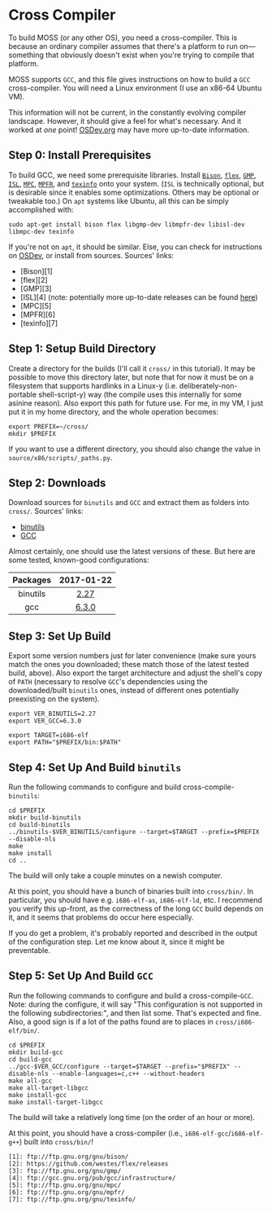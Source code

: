 # Cross Compiler

To build MOSS (or any other OS), you need a cross-compiler.  This is because an ordinary compiler
assumes that there's a platform to run on—something that obviously doesn't exist when you're
trying to compile that platform.

MOSS supports `GCC`, and this file gives instructions on how to build a `GCC` cross-compiler.  You
will need a Linux environment (I use an x86-64 Ubuntu VM).

This information will not be current, in the constantly evolving compiler landscape.  However, it
should give a feel for what's necessary.  And it worked at *one* point!
[OSDev.org](https://wiki.osdev.org/GCC_Cross-Compiler) may have more up-to-date information.



## Step 0: Install Prerequisites

To build GCC, we need some prerequisite libraries.  Install
[`Bison`](https://www.gnu.org/software/bison/), [`flex`](https://github.com/westes/flex),
[`GMP`](https://gmplib.org/), [`ISL`](http://isl.gforge.inria.fr/),
[`MPC`](http://multiprecision.org/), [`MPFR`](http://www.mpfr.org/), and
[`texinfo`](https://www.gnu.org/software/texinfo/) onto your system.  (`ISL` is technically
optional, but is desirable since it enables some optimizations.  Others may be optional or
tweakable too.)  On `apt` systems like Ubuntu, all this can be simply accomplished with:

    sudo apt-get install bison flex libgmp-dev libmpfr-dev libisl-dev libmpc-dev texinfo

If you're not on `apt`, it should be similar.  Else, you can check for instructions on
[OSDev](https://wiki.osdev.org/GCC_Cross-Compiler#Downloading_the_Source_Code), or install from
sources.  Sources' links:

- [Bison][1]
- [flex][2]
- [GMP][3]
- [ISL][4] (note: potentially more up-to-date releases can be found
[here](http://isl.gforge.inria.fr/))
- [MPC][5]
- [MPFR][6]
- [texinfo][7]



## Step 1: Setup Build Directory

Create a directory for the builds (I'll call it `cross/` in this tutorial).  It may be possible to
move this directory later, but note that for now it must be on a filesystem that supports hardlinks
in a Linux-y (i.e. deliberately-non-portable shell-script-y) way (the compile uses this internally
for some asinine reason).  Also export this path for future use.  For me, in my VM, I just put it
in my home directory, and the whole operation becomes:

    export PREFIX=~/cross/
    mkdir $PREFIX

If you want to use a different directory, you should also change the value in
`source/x86/scripts/_paths.py`.



## Step 2: Downloads

Download sources for `binutils` and `GCC` and extract them as folders into `cross/`.  Sources'
links:

- [binutils](ftp://ftp.gnu.org/gnu/binutils/)
- [GCC](ftp://ftp.gnu.org/gnu/gcc/)

Almost certainly, one should use the latest versions of these.  But here are some tested,
known-good configurations:

| Packages   | 2017-01-22                                                     |
|:----------:|:--------------------------------------------------------------:|
| binutils   | [2.27](ftp://ftp.gnu.org/gnu/binutils/binutils-2.27.tar.bz2)   |
| gcc        | [6.3.0](ftp://ftp.gnu.org/gnu/gcc/gcc-6.3.0/gcc-6.3.0.tar.bz2) |



## Step 3: Set Up Build

Export some version numbers just for later convenience (make sure yours match the ones you
downloaded; these match those of the latest tested build, above).  Also export the target
architecture and adjust the shell's copy of `PATH` (necessary to resolve `GCC`'s dependencies using
the downloaded/built `binutils` ones, instead of different ones potentially preexisting on the
system).

    export VER_BINUTILS=2.27
    export VER_GCC=6.3.0

    export TARGET=i686-elf
    export PATH="$PREFIX/bin:$PATH"



## Step 4: Set Up And Build `binutils`

Run the following commands to configure and build cross-compile-`binutils`:

    cd $PREFIX
    mkdir build-binutils
    cd build-binutils
    ../binutils-$VER_BINUTILS/configure --target=$TARGET --prefix=$PREFIX --disable-nls
    make
    make install
    cd ..

The build will only take a couple minutes on a newish computer.

At this point, you should have a bunch of binaries built into `cross/bin/`.  In particular, you
should have e.g. `i686-elf-as`, `i686-elf-ld`, etc.  I recommend you verify this up-front, as the
correctness of the long `GCC` build depends on it, and it seems that problems do occur here
especially.

If you do get a problem, it's probably reported and described in the output of the configuration
step.  Let me know about it, since it might be preventable.



## Step 5: Set Up And Build `GCC`

Run the following commands to configure and build a cross-compile-`GCC`.  Note: during the
configure, it will say "This configuration is not supported in the following subdirectories:", and
then list some.  That's expected and fine.  Also, a good sign is if a lot of the paths found are to
places in `cross/i686-elf/bin/`.

    cd $PREFIX
    mkdir build-gcc
    cd build-gcc
    ../gcc-$VER_GCC/configure --target=$TARGET --prefix="$PREFIX" --disable-nls --enable-languages=c,c++ --without-headers
    make all-gcc
    make all-target-libgcc
    make install-gcc
    make install-target-libgcc

The build will take a relatively long time (on the order of an hour or more).

At this point, you should have a cross-compiler (i.e., `i686-elf-gcc`/`i686-elf-g++`) built into
`cross/bin/`!



    [1]: ftp://ftp.gnu.org/gnu/bison/
    [2]: https://github.com/westes/flex/releases
    [3]: ftp://ftp.gnu.org/gnu/gmp/
    [4]: ftp://gcc.gnu.org/pub/gcc/infrastructure/
    [5]: ftp://ftp.gnu.org/gnu/mpc/
    [6]: ftp://ftp.gnu.org/gnu/mpfr/
    [7]: ftp://ftp.gnu.org/gnu/texinfo/
